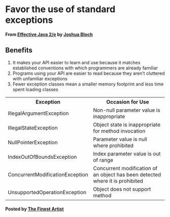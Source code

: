 # Favor the use of standard exceptions#### From <u>[Effective Java 2/e](https://books.google.co.kr/books/about/Effective_Java.html?id=ka2VUBqHiWkC&hl=en)</u> by <u>[Joshua Bloch](https://en.wikipedia.org/wiki/Joshua_Bloch)</u>## Benefits1. It makes your API easier to learn and use because it matches established conventions with which programmers are already familiar2. Programs using your API are easier to read because they aren’t cluttered with unfamiliar exceptions3. Fewer exception classes mean a smaller memory footprint and less time spent loading classes<table id="markdown-table">   <tr>      <th>Exception</th>      <th>Occasion for Use</th>   </tr>   <tr>      <td>IllegalArgumentException</td>      <td>Non-null parameter value is inappropriate</td>   </tr>   <tr>      <td>IllegalStateException</td>      <td>Object state is inappropriate for method invocation</td>   </tr>   <tr>      <td>NullPointerException</td>      <td>Parameter value is null where prohibited</td>   </tr>   <tr>      <td>IndexOutOfBoundsException</td>      <td>Index parameter value is out of range</td>   </tr>   <tr>      <td>ConcurrentModificationException</td>      <td>Concurrent modification of an object has been detected where it is prohibited</td>   </tr>   <tr>      <td>UnsupportedOperationException</td>      <td>Object does not support method</td>   </tr></table>#### Posted by <u>[The Finest Artist](http://thefinestartist.com)</u>